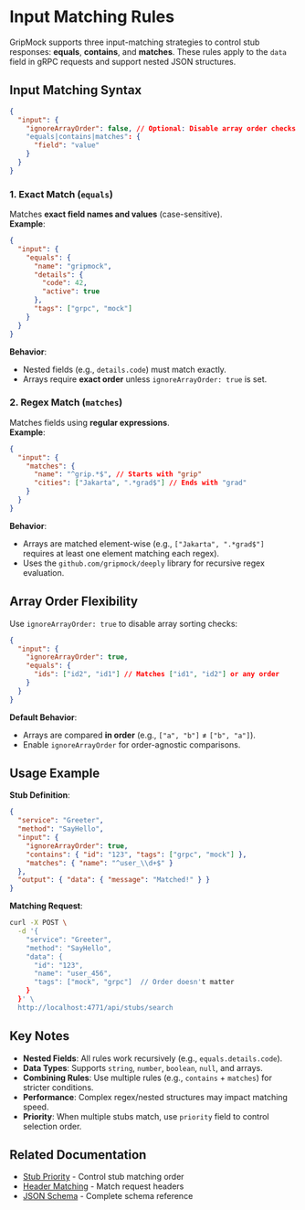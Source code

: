 # Input Matching Rules  
GripMock supports three input-matching strategies to control stub responses: **equals**, **contains**, and **matches**. These rules apply to the `data` field in gRPC requests and support nested JSON structures.

## Input Matching Syntax  
```json
{
  "input": {
    "ignoreArrayOrder": false, // Optional: Disable array order checks
    "equals|contains|matches": {
      "field": "value"
    }
  }
}
```

### 1. **Exact Match (`equals`)**  
Matches **exact field names and values** (case-sensitive).  
**Example**:  
```json
{
  "input": {
    "equals": {
      "name": "gripmock",
      "details": {
        "code": 42,
        "active": true
      },
      "tags": ["grpc", "mock"]
    }
  }
}
```

**Behavior**:  
- Nested fields (e.g., `details.code`) must match exactly.  
- Arrays require **exact order** unless `ignoreArrayOrder: true` is set.  

### 2. **Regex Match (`matches`)**  
Matches fields using **regular expressions**.  
**Example**:  
```json
{
  "input": {
    "matches": {
      "name": "^grip.*$", // Starts with "grip"
      "cities": ["Jakarta", ".*grad$"] // Ends with "grad"
    }
  }
}
```

**Behavior**:  
- Arrays are matched element-wise (e.g., `["Jakarta", ".*grad$"]` requires at least one element matching each regex).  
- Uses the `github.com/gripmock/deeply` library for recursive regex evaluation.  

## Array Order Flexibility  
Use `ignoreArrayOrder: true` to disable array sorting checks:  
```json
{
  "input": {
    "ignoreArrayOrder": true,
    "equals": {
      "ids": ["id2", "id1"] // Matches ["id1", "id2"] or any order
    }
  }
}
```

**Default Behavior**:  
- Arrays are compared **in order** (e.g., `["a", "b"]` ≠ `["b", "a"]`).  
- Enable `ignoreArrayOrder` for order-agnostic comparisons.  

## Usage Example  
**Stub Definition**:  
```json
{
  "service": "Greeter",
  "method": "SayHello",
  "input": {
    "ignoreArrayOrder": true,
    "contains": { "id": "123", "tags": ["grpc", "mock"] },
    "matches": { "name": "^user_\\d+$" }
  },
  "output": { "data": { "message": "Matched!" } }
}
```

**Matching Request**:  
```bash
curl -X POST \
  -d '{
    "service": "Greeter",
    "method": "SayHello",
    "data": {
      "id": "123",
      "name": "user_456",
      "tags": ["mock", "grpc"]  // Order doesn't matter
    }
  }' \
  http://localhost:4771/api/stubs/search
```

## Key Notes  
- **Nested Fields**: All rules work recursively (e.g., `equals.details.code`).  
- **Data Types**: Supports `string`, `number`, `boolean`, `null`, and arrays.  
- **Combining Rules**: Use multiple rules (e.g., `contains` + `matches`) for stricter conditions.  
- **Performance**: Complex regex/nested structures may impact matching speed.
- **Priority**: When multiple stubs match, use `priority` field to control selection order.

## Related Documentation

- [Stub Priority](../stubs/priority.md) - Control stub matching order
- [Header Matching](./headers.md) - Match request headers
- [JSON Schema](../schema/) - Complete schema reference  

